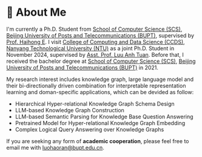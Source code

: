 # 🚩 About Me
I'm currently a Ph.D. Student from [School of Computer Science (SCS)](https://scs.bupt.edu.cn/), [Beijing University of Posts and Telecommunications (BUPT)](https://www.bupt.edu.cn/), supervised by [Prof. Haihong E](https://teacher.bupt.edu.cn/ehaihong/zh_CN/index.htm). I visit [College of Computing and Data Science (CCDS)](https://www.ntu.edu.sg/computing), [Nanyang Technological University (NTU)](https://www.ntu.edu.sg/) as a joint Ph.D. Student in November 2024, supervised by [Asst. Prof. Luu Anh Tuan](https://tuanluu.github.io/). Before that, I received the bachelor degree at [School of Computer Science (SCS)](https://scs.bupt.edu.cn/), [Beijing University of Posts and Telecommunications (BUPT)](https://www.bupt.edu.cn/) in 2021. 
<!-- <img src='./images/bupt.png' style='width: 6em;'> -->

My research interest includes knowledge graph, large language model and their bi-directionally driven combination for interpretable representation learning and doman-specific applications, which can be devided as follow:
- Hierarchical Hyper-relational Knowledge Graph Schema Design
- LLM-based Knowledge Graph Construction
- LLM-based Semantic Parsing for Knowledge Base Question Answering
- Pretrained Model for Hyper-relational Knowledge Graph Embedding
- Complex Logical Query Answering over Knowledge Graphs

If you are seeking any form of **academic cooperation**, please feel free to email me with [luohaoran@bupt.edu.cn](mailto:luohaoran@bupt.edu.cn)\.
